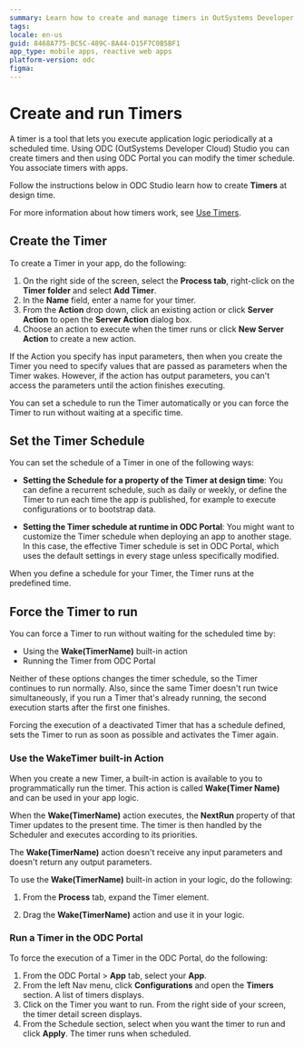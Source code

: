 ```yaml
---
summary: Learn how to create and manage timers in OutSystems Developer Cloud (ODC) to execute application logic periodically.
tags:
locale: en-us
guid: 8468A775-BC5C-489C-8A44-D15F7C0B5BF1
app_type: mobile apps, reactive web apps
platform-version: odc
figma:
---
```

# Create and run Timers

A timer is a tool that lets you execute application logic periodically at a scheduled time. Using  ODC (OutSystems Developer Cloud) Studio you can create timers and then using ODC Portal you can modify the timer schedule. You associate timers with apps.

Follow the instructions below in ODC Studio learn how to create **Timers** at design time.

For more information about how timers work, see  [Use Timers](intro.md).

## Create the Timer

To create a Timer in your app, do the following:

1. On the right side of the screen, select the **Process tab**, right-click on the **Timer folder** and select **Add Timer**.
1. In the **Name** field, enter a name for your timer.
1. From the **Action** drop down, click an existing action or click **Server Action** to open the **Server Action** dialog box.
1. Choose an action to execute when the timer runs or click  **New Server Action** to create a new action.

If the Action you specify has input parameters, then when you create the Timer you need to specify values that are passed as parameters when the Timer wakes. However, if the action has output parameters, you can't access the parameters until the action finishes executing.

You can set a schedule to run the Timer automatically or you can force the Timer to run without waiting at a specific time.

## Set the Timer Schedule

You can set the schedule of a Timer in one of the following ways:

* **Setting the **Schedule** for a property of the Timer at design time**: You can define a recurrent schedule, such as daily or weekly, or define the Timer to run each time the app is published, for example to execute configurations or to bootstrap data.

* **Setting the Timer schedule at runtime in ODC Portal**: You might want to customize the Timer schedule when deploying an app to another stage. In this case, the effective Timer schedule is set in ODC Portal, which uses the default settings in every stage unless specifically modified. 

When you define a schedule for your Timer, the Timer runs at the predefined time.

## Force the Timer to run

You can force a Timer to run without waiting for the scheduled time by:

* Using the **Wake(TimerName)** built-in action
* Running the Timer from ODC Portal

Neither of these options changes the timer schedule, so the Timer continues to run normally. Also, since the same Timer doesn't run twice simultaneously, if you run a Timer that's already running, the second execution starts after the first one finishes.

<div class="info" markdown="1">

Forcing the execution of a deactivated Timer that has a schedule defined, sets the Timer to run as soon as possible and activates the Timer again.

</div>

### Use the WakeTimer built-in Action

When you create a new Timer, a built-in action is available to you to programmatically run the timer. This action is called **Wake(Timer Name)** and can be used in your app logic.

When the **Wake(TimerName)** action executes, the **NextRun** property of that Timer updates to the present time. The timer is then handled by the Scheduler and executes according to its priorities.

The **Wake(TimerName)** action doesn't receive any input parameters and doesn't return any output parameters.

To use the **Wake(TimerName)** built-in action in your logic, do the following:

1. From  the **Process** tab, expand the Timer element.
   
1. Drag the **Wake(TimerName)** action and use it in your logic.

### Run a Timer in the ODC Portal

To force the execution of a Timer in the ODC Portal, do the following:

1. From the ODC Portal > **App** tab, select your **App**.
1. From the left Nav menu, click **Configurations** and open the **Timers** section. A list of timers displays.
1. Click on the Timer you want to run. From the right side of your screen, the timer detail screen displays.
1. From the Schedule section, select when you want the timer to run and click **Apply**. The timer runs when scheduled.  


